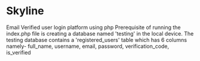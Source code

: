 # Skyline
Email Verified user login platform using php
Prerequisite of running the index.php file is creating a database named 'testing' in the local device.
The testing database contains a 'registered_users' table which has 6 columns namely- full_name, username, email, password, verification_code, is_verified

